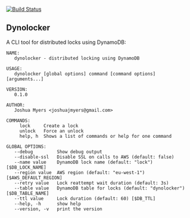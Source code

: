[![Build Status](https://circleci.com/gh/joshmyers/dynolocker/tree/master.svg?style=svg)](https://circleci.com/gh/joshmyers/dynolocker/tree/master)

## Dynolocker

A CLI tool for distributed locks using DynamoDB:

```
NAME:
   dynolocker - distributed locking using DynamoDB

USAGE:
   dynolocker [global options] command [command options] [arguments...]

VERSION:
   0.1.0

AUTHOR:
   Joshua Myers <joshuajmyers@gmail.com>

COMMANDS:
     lock     Create a lock
     unlock   Force an unlock
     help, h  Shows a list of commands or help for one command

GLOBAL OPTIONS:
   --debug         Show debug output
   --disable-ssl   Disable SSL on calls to AWS (default: false)
   --name value    DynamoDB lock name (default: "lock") [$DB_LOCK_NAME]
   --region value  AWS region (default: "eu-west-1") [$AWS_DEFAULT_REGION]
   --retry value   Lock reattempt wait duration (default: 3s)
   --table value   DynamoDB table for locks (default: "dynolocker") [$DB_TABLE_NAME]
   --ttl value     Lock duration (default: 60) [$DB_TTL]
   --help, -h      show help
   --version, -v   print the version
```
